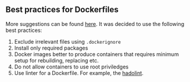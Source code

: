 ## Best practices for Dockerfiles

More suggestions can be found [here](https://docs.docker.com/develop/develop-images/dockerfile_best-practices/). It was decided to use the following best practices:

1. Exclude irrelevant files using `.dockerignore`
2. Install only required packages
3. Docker images better to produce containers that requires minimum setup for rebuilding, replacing etc.
4. Do not allow containers to use root priviledges
5. Use linter for a Dockerfile. For example, the [hadolint](https://github.com/hadolint/hadolint).